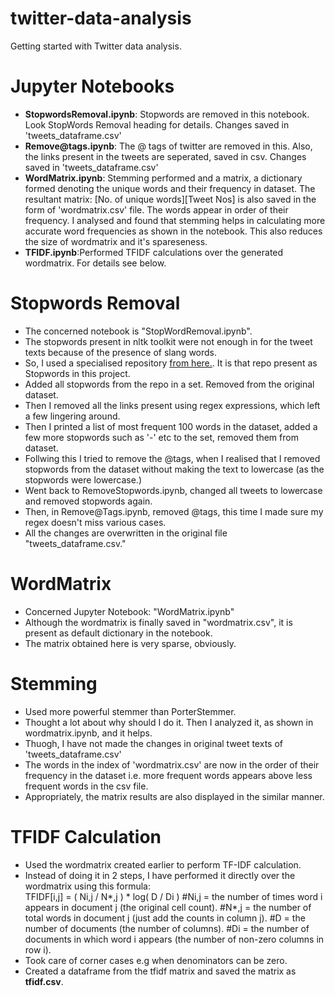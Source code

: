 # twitter-data-analysis
Getting started with Twitter data analysis.
<h1>Jupyter Notebooks</h1>
<ul>
<li><b>StopwordsRemoval.ipynb</b>: Stopwords are removed in this notebook. Look StopWords Removal heading for details. Changes saved in 'tweets_dataframe.csv'</li>
<li><b>Remove@tags.ipynb</b>: The @ tags of twitter are removed in this. Also, the links present in the tweets are seperated, saved in csv. Changes saved in 'tweets_dataframe.csv' </li>
<li><b>WordMatrix.ipynb</b>: Stemming performed and a matrix, a dictionary formed denoting the unique words and their frequency in dataset. The resultant matrix: [No. of unique words][Tweet Nos] is also saved in the form of 'wordmatrix.csv' file. The words appear in order of their frequency. I analysed and found that stemming helps in calculating more accurate word frequencies as shown in the notebook. This also reduces the size of wordmatrix and it's spareseness.</li>
<li><b>TFIDF.ipynb</b>:Performed TFIDF calculations over the generated wordmatrix. For details see below.</li>
</ul>

<h1>Stopwords Removal</h1>
<ul>
<li>The concerned notebook is "StopWordRemoval.ipynb". </li>
<li>The stopwords present in nltk toolkit were not enough in for the tweet texts because of the presence of slang words.</li>
<li>So, I used a specialised repository <a href="https://sites.google.com/site/iamgongwei/home/sw">from here.</a>. It is that repo present as Stopwords in this project.</li>
<li>Added all stopwords from the repo in a set. Removed from the original dataset.</li>
<li>Then I removed all the links present using regex expressions, which left a few lingering around.</li>
<li>Then I printed a list of most frequent 100 words in the dataset, added a few more stopwords such as '-' etc to the set, removed them from dataset.</li>
<li>Follwing this I tried to remove the @tags, when I realised that I removed stopwords from the dataset without making the text to lowercase (as the stopwords were lowercase.)</li>
<li>Went back to RemoveStopwords.ipynb, changed all tweets to lowercase and removed stopwords again.</li>
<li>Then, in Remove@Tags.ipynb, removed @tags, this time I made sure my regex doesn't miss various cases. </li>
<li>All the changes are overwritten in the original file "tweets_dataframe.csv."
</ul>

<h1>WordMatrix</h1>
<ul>
<li>Concerned Jupyter Notebook: "WordMatrix.ipynb"</li>
<li>Although the wordmatrix is finally saved in "wordmatrix.csv", it is present as default dictionary in the notebook.</li>
<li> The matrix obtained here is very sparse, obviously.</li>
</ul>

<h1>Stemming</h1>
<ul>
<li>Used more powerful stemmer than PorterStemmer.</li>
<li>Thought a lot about why should I do it. Then I analyzed it, as shown in wordmatrix.ipynb, and it helps.</li>
<li>Thuogh, I have not made the changes in original tweet texts of 'tweets_dataframe.csv'</li>
<li>The words in the index of 'wordmatrix.csv' are now in the order of their frequency in the dataset i.e. more frequent words appears above less frequent words in the csv file.</li>
<li>Appropriately, the matrix results are also displayed in the similar manner.</li>
</ul>


<h1>TFIDF Calculation</h1>
<ul>
<li>Used the wordmatrix created earlier to perform TF-IDF calculation.</li>
<li>Instead of doing it in 2 steps, I have performed it directly over the wordmatrix using this formula:</li>
TFIDF[i,j] = ( Ni,j / N*,j ) * log( D / Di )
#Ni,j = the number of times word i appears in document j (the original cell count).
#N*,j = the number of total words in document j (just add the counts in column j).
#D = the number of documents (the number of columns).
#Di = the number of documents in which word i appears (the number of non-zero columns in row i).

<li>Took care of corner cases e.g when denominators can be zero.</li>
<li>Created a dataframe from the tfidf matrix and saved the matrix as <b>tfidf.csv</b>.</li>
</ul>

